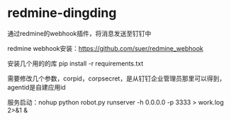 # redmine-dingding

通过redmine的webhook插件，将消息发送至钉钉中

redmine webhook安装：https://github.com/suer/redmine_webhook

安装几个用的的库 pip install -r requirements.txt

需要修改几个参数，corpid，corpsecret，是从钉钉企业管理员那里可以得到，agentid是自建应用id

服务启动：nohup python robot.py runserver -h 0.0.0.0 -p 3333 > work.log 2>&1 &



